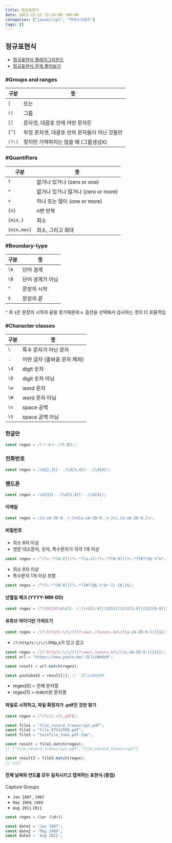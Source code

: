 ```yaml
---
title: 정규표현식
date: 2023-12-22 12:24:00 +09:00
categories: ["javascript", "자바스크립트"]
tags: []
---
```


## 정규표현식

- [정규표현식 플레이그라운드](https://regexr.com/)
- [정규표현식 문제 풀어보기](https://regexone.com/)

### #Groups and ranges

| 구분   | 뜻                                            |
| ------ | --------------------------------------------- |
| `\|`   | 또는                                          |
| `()`   | 그룹                                          |
| `[]`   | 문자셋, 대괄호 안에 어떤 문자든               |
| `[^]`  | 부정 문자셋, 대괄호 안의 문자들이 아닌 것들만 |
| `(?:)` | 찾지만 기억하지는 않을 때 (그룹생성X)         |

### #Quantifiers

| 구분        | 뜻                                  |
| ----------- | ----------------------------------- |
| `?`         | 없거나 있거나 (zero or one)         |
| `*	`         | 없거나 있거나 많거나 (zero or more) |
| `+`         | 하나 또는 많이 (one or more)        |
| `{n}`       | n번 반복                            |
| `{min,}`    | 최소                                |
| `{min,max}` | 최소, 그리고 최대                   |

### #Boundary-type

| 구분 | 뜻               |
| ---- | ---------------- |
| `\b` | 단어 경계        |
| `\B` | 단어 경계가 아님 |
| `^`  | 문장의 시작      |
| `$`  | 문장의 끝        |

`^` 와 `$`은 문장의 시작과 끝을 찾기때문에 `m `옵션을 선택해서 검사하는 것이 더 효율적임

### #Character classes

| 구분 | 뜻                           |
| ---- | ---------------------------- |
| `\`  | 특수 문자가 아닌 문자        |
| `.`  | 어떤 글자 (줄바꿈 문자 제외) |
| `\d` | digit 숫자                   |
| `\D` | digit 숫자 아님              |
| `\w` | word 문자                    |
| `\W` | word 문자 아님               |
| `\s` | space 공백                   |
| `\S` | space 공백 아님              |

### 한글만

```js
const regex = /[ㄱ-ㅎㅏ-ㅣ가-핳]/;
```

### 전화번호

```js
const regex = /\d{2,3}[- .]\d{3,4}[- .]\d{4}/;
```

### 핸드폰

```js
const regex = /\d{3}[- .]\d{3,4}[- .]\d{4}/;
```

#### 이메일

```js
const regex = /[a-zA-Z0-9._+-]+@[a-zA-Z0-9._+-]+\.[a-zA-Z0-9.]+/;
```

#### 비밀번호

- 최소 8자 이상
- 영문 대소문자, 숫자, 특수문자가 각각 1개 이상

```js
const regex = /^(?=.*?[A-Z])(?=.*?[a-z])(?=.*?[0-9])(?=.*?[#?!@$ %^&*-]).{8,}$/;
```

- 최소 8자 이상
- 특수문자 1개 이상 포함

```js
const regex = /^(?=.*?[0-9])(?=.*?[#?!@$ %^&*-]).{8,}$/;
```

#### 년월일 체크 (YYYY-MM-DD)

```js
const regex = /^(19|20)\d\d([- /.])(0[1-9]|1[012])\2(0[1-9]|[12][0-9]|3[01])$/;
```

#### 유튜브 아이디만 가져오기

```js
const regex = /(?:http?s:\/\/)?(?:www\.)?youtu.be\/([a-zA-Z0-9-]){11}/;
```

- `(?:http?s:\/\/)`:http,s가 있고 없고

```js
const regex = /(?:http?s:\/\/)?(?:www\.)youtu.be\/([a-zA-Z0-9-]){11}/;
const url = "https://www.youtu.be/-ZClicWm0zM";

const result = url.match(regex);

const youtubeId = result[1]; // -ZClicWm0zM
```

- regex[0] = 전체 문자열
- regex[1] = match된 문자열

#### 파일로 시작하고, 파일 확장자가 .pdf인 것만 찾기

```js
const regex = /^(file.+)\.pdf$/;

const file1 = "file_record_transcript.pdf";
const file2 = "file_07241999.pdf";
const file3 = "testfile_fake.pdf.tmp";

const result = file1.match(regex);
// ["file_record_transcript.pdf","file_record_transcript"]

const result3 = file3.match(regex);
// null
```

#### 전체 날짜와 연도를 모두 일치시키고 캡쳐하는 표현식 (중첩)

Capture Groups

- `Jan 1987` , `1987`
- `May 1969`, `1969`
- `Aug 2011` `2011`

```js
const regex = (\w+ (\d+))

const date1 = 'Jan 1987';
const date2 = 'May 1969';
const date3 = 'Aug 2011';

```
